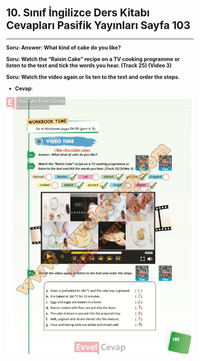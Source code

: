 # 10. Sınıf İngilizce Ders Kitabı Cevapları Pasifik Yayınları Sayfa 103

---

**Soru: Answer: What kind of cake do you like?**

**Soru: Watch the “Raisin Cake” recipe on a TV cooking programme or listen to the text and tick the words you hear. (Track 25) (Video 3)**

**Soru: Watch the video again or lis ten to the text and order the steps.**

-   **Cevap**:

![Image 1](./image_1.jpg)